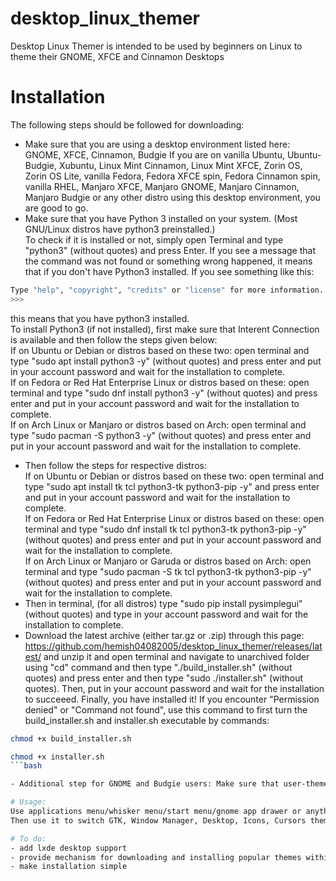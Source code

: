 # desktop_linux_themer
Desktop Linux Themer is intended to be used by beginners on Linux to theme their GNOME, XFCE and Cinnamon Desktops

# Installation
The following steps should be followed for downloading:  
- Make sure that you are using a desktop environment listed here:
GNOME, XFCE, Cinnamon, Budgie
If you are on vanilla Ubuntu, Ubuntu-Budgie, Xubuntu, Linux Mint Cinnamon, Linux Mint XFCE, Zorin OS, Zorin OS Lite, vanilla Fedora, Fedora XFCE spin, Fedora Cinnamon spin, vanilla RHEL, Manjaro XFCE, Manjaro GNOME, Manjaro Cinnamon, Manjaro Budgie or any other distro using this desktop environment, you are good to go.  
- Make sure that you have Python 3 installed on your system. (Most GNU/Linux distros have python3 preinstalled.)   
To check if it is installed or not, simply open Terminal and type "python3" (without quotes) and press Enter. If you see a message that the command was not found or something wrong happened, it means that if you don't have Python3 installed. If you see something like this:   
```bash
Type "help", "copyright", "credits" or "license" for more information.
>>>
```  
this means that you have python3 installed.   
To install Python3 (if not installed), first make sure that Interent Connection is available and then follow the steps given below:  
If on Ubuntu or Debian or distros based on these two: open terminal and type "sudo apt install python3 -y" (without quotes) and press enter and put in your account password and wait for the installation to complete.  
If on Fedora or Red Hat Enterprise Linux or distros based on these: open terminal and type "sudo dnf install python3 -y" (without quotes) and press enter and put in your account password and wait for the installation to complete.  
If on Arch Linux or Manjaro or distros based on Arch: open terminal and type "sudo pacman -S python3 -y" (without quotes) and press enter and put in your account password and wait for the installation to complete.  
- Then follow the steps for respective distros:  
If on Ubuntu or Debian or distros based on these two: open terminal and type "sudo apt install tk tcl python3-tk python3-pip -y" and press enter and put in your account password and wait for the installation to complete.  
If on Fedora or Red Hat Enterprise Linux or distros based on these: open terminal and type "sudo dnf install tk tcl python3-tk python3-pip -y" (without quotes) and press enter and put in your account password and wait for the installation to complete.  
If on Arch Linux or Manjaro or Garuda or distros based on Arch: open terminal and type "sudo pacman -S tk tcl python3-tk python3-pip -y" (without quotes) and press enter and put in your account password and wait for the installation to complete. 
- Then in terminal, (for all distros) type "sudo pip install pysimplegui" (without quotes) and type in your account password and wait for the installation to complete.
- Download the latest archive (either tar.gz or .zip) through this page: https://github.com/hemish04082005/desktop_linux_themer/releases/latest/ and unzip it and open terminal and navigate to unarchived folder using "cd" command and then type "./build_installer.sh" (without quotes) and press enter and then type "sudo ./installer.sh" (without quotes). Then, put in your account password and wait for the installation to succeeed. Finally, you have installed it! If you encounter "Permission denied" or "Command not found", use this command to first turn the build_installer.sh and installer.sh executable by commands:  
```bash  
chmod +x build_installer.sh
```  
```bash  
chmod +x installer.sh
```bash  

- Additional step for GNOME and Budgie users: Make sure that user-theme extension is installed through https://extensions.gnome.org/extension/19/user-themes/ and enabled too.  

# Usage:  
Use applications menu/whisker menu/start menu/gnome app drawer or anything like start menu on your desktop and search for "Desktop Linux Themer" and launch the application.
Then use it to switch GTK, Window Manager, Desktop, Icons, Cursors theme through drop down menus and buttons provided. 

# To do:  
- add lxde desktop support
- provide mechanism for downloading and installing popular themes within the application
- make installation simple
